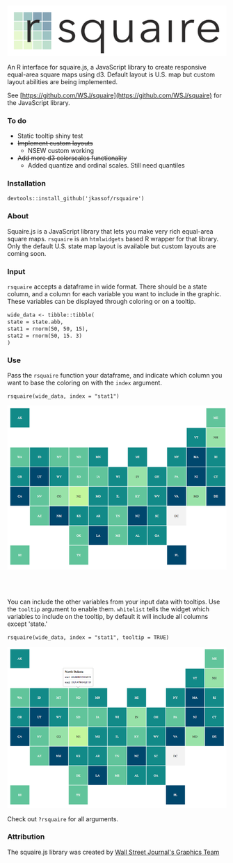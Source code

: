 
<p align="center">
  <img src="img/rsquarelogo.png">
</p>

An R interface for squaire.js, a JavaScript library to create responsive equal-area square maps using d3. Default layout is U.S. map but custom layout abilities are being implemented.  

See [https://github.com/WSJ/squaire](https://github.com/WSJ/squaire) for the JavaScript library.

### To do

- Static tooltip shiny test
- ~~Implement custom layouts~~
    - NSEW custom working
- ~~Add more d3 colorscales functionality~~
    - Added quantize and ordinal scales. Still need quantiles

### Installation

```
devtools::install_github('jkassof/rsquaire')
```

### About

Squaire.js is a JavaScript library that lets you make very rich equal-area square maps. `rsquaire` is an `htmlwidgets` based R wrapper for that library. Only the default U.S. state map layout is available but custom layouts are coming soon. 

### Input

`rsquaire` accepts a dataframe in wide format. There should be a state column, and a column for each variable you want to include in the graphic. These variables can be displayed through coloring or on a tooltip.

```
wide_data <- tibble::tibble(
state = state.abb,
stat1 = rnorm(50, 50, 15),
stat2 = rnorm(50, 15. 3)
)

```


### Use


Pass the `rsquaire` function your dataframe, and indicate which column you want to base the coloring on with the `index` argument.

```
rsquaire(wide_data, index = "stat1")
```

![](img/rsquaire.png)

<br><br>

You can include the other variables from your input data with tooltips. Use the `tooltip` argument to enable them. `whitelist` tells the widget which variables to include on the tooltip, by default it will include all columns except 'state.'

```
rsquaire(wide_data, index = "stat1", tooltip = TRUE)
```

![](img/tooltips.png)


Check out `?rsquaire` for all arguments.

### Attribution

The squaire.js library was created by [Wall Street Journal's Graphics Team](https://github.com/WSJ)

